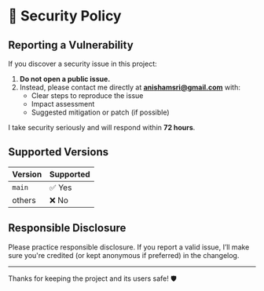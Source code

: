 # 🔐 Security Policy

## Reporting a Vulnerability

If you discover a security issue in this project:

1. **Do not open a public issue.**
2. Instead, please contact me directly at **anishamsri@gmail.com** with:
   - Clear steps to reproduce the issue
   - Impact assessment
   - Suggested mitigation or patch (if possible)

I take security seriously and will respond within **72 hours**.

## Supported Versions

| Version | Supported   |
|---------|-------------|
| `main`  | ✅ Yes       |
| others  | ❌ No        |

## Responsible Disclosure

Please practice responsible disclosure. If you report a valid issue, I’ll make sure you're credited (or kept anonymous if preferred) in the changelog.

---

Thanks for keeping the project and its users safe! 🛡️
